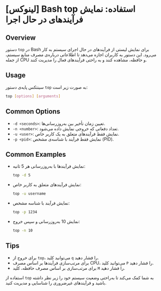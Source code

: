 # [لینوکس] Bash top استفاده: نمایش فرآیندهای در حال اجرا

## Overview
دستور `top` در Bash برای نمایش لیستی از فرآیندهای در حال اجرای سیستم به کار می‌رود. این دستور به کاربران اجازه می‌دهد تا اطلاعاتی درباره‌ی مصرف منابع سیستم، از جمله CPU و حافظه، مشاهده کنند و به راحتی فرآیندهای فعال را مدیریت کنند.

## Usage
سینتکس پایه‌ی دستور `top` به صورت زیر است:

```bash
top [options] [arguments]
```

## Common Options
- `-d <seconds>`: تعیین زمان تأخیر بین به‌روزرسانی‌ها.
- `-n <number>`: تعداد دفعاتی که خروجی نمایش داده می‌شود.
- `-u <user>`: نمایش فقط فرآیندهای متعلق به یک کاربر خاص.
- `-p <pid>`: نمایش فقط فرآیند با شناسه‌ی مشخص (PID).

## Common Examples
- نمایش فرآیندها با به‌روزرسانی هر 5 ثانیه:
  ```bash
  top -d 5
  ```

- نمایش فرآیندهای متعلق به کاربر خاص:
  ```bash
  top -u username
  ```

- نمایش فرآیند با شناسه مشخص:
  ```bash
  top -p 1234
  ```

- نمایش 10 به‌روزرسانی و سپس خروج:
  ```bash
  top -n 10
  ```

## Tips
- برای خروج از `top`، می‌توانید کلید `q` را فشار دهید.
- برای مرتب‌سازی فرآیندها بر اساس مصرف CPU، می‌توانید کلید `P` را فشار دهید.
- برای مرتب‌سازی بر اساس مصرف حافظه، کلید `M` را فشار دهید. 

استفاده از `top` به شما کمک می‌کند تا به‌راحتی وضعیت سیستم خود را زیر نظر داشته باشید و فرآیندهای غیرضروری را شناسایی و مدیریت کنید.